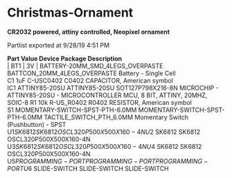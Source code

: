 # Christmas-Ornament
**CR2032 powered, attiny controlled, Neopixel ornament**


Partlist exported at 9/28/19 4:51 PM

**Part Value                           Device                           Package                      Description**                                                                   
| BT1 | 3V                             | BATTERY-20MM_SMD_4LEGS_OVERPASTE BATTCON_20MM_4LEGS_OVERPASTE Battery - Single Cell                                                         
C1   1uF                             C-USC0402                        C0402                        CAPACITOR, American symbol                                                    
IC1  ATTINY85-20SU                   ATTINY85-20SU                    SOT127P798X216-8N            MICROCHIP - ATTINY85-20SU - MICROCONTROLLER MCU, 8 BIT, ATTINY, 20MHZ, SOIC-8 
R1   10k                             R-US_R0402                       R0402                        RESISTOR, American symbol                                                     
S1   MOMENTARY-SWITCH-SPST-PTH-6.0MM MOMENTARY-SWITCH-SPST-PTH-6.0MM  TACTILE_SWITCH_PTH_6.0MM     Momentary Switch (Pushbutton) - SPST                                          
U$1  SK6812                          SK6812                           OSCL320P500X500X160-4N                                                                                     
U$2  SK6812                          SK6812                           OSCL320P500X500X160-4N                                                                                     
U$3  SK6812                          SK6812                           OSCL320P500X500X160-4N                                                                                     
U$4  SK6812                          SK6812                           OSCL320P500X500X160-4N                                                                                     
U$5  PROGRAMMING-PORT                PROGRAMMING-PORT                 PROGRAMMING-PORT                                                                                           
U$6  SLIDE-SWITCH                    SLIDE-SWITCH                     SLIDE-SWITCH                                                                                               
